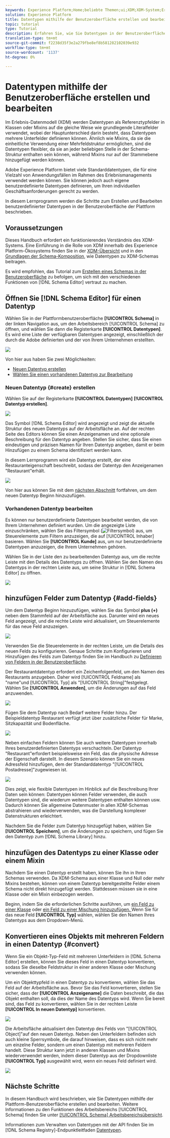 ```yaml
---
keywords: Experience Platform;Home;beliebte Themen;ui;XDM;XDM-System;Erlebnisdatenmodell;Erlebnisdatenmodell;Datenmodell;Datenmodell;Datenmodell;Schema-Registrierung;Schema-Registrierung;Schema;Schema;Schemas;Schemas;Erstellen;Datentyp;Datentypen;
solution: Experience Platform
title: Datentypen mithilfe der Benutzeroberfläche erstellen und bearbeiten
topic: tutorial
type: Tutorial
description: Erfahren Sie, wie Sie Datentypen in der Benutzeroberfläche "Experience Platform"erstellen und bearbeiten.
translation-type: tm+mt
source-git-commit: f2238d35f3e2a279fbe8ef8b581282102039e932
workflow-type: tm+mt
source-wordcount: '1137'
ht-degree: 0%

---
```



# Datentypen mithilfe der Benutzeroberfläche erstellen und bearbeiten

Im Erlebnis-Datenmodell (XDM) werden Datentypen als Referenztypfelder in Klassen oder Mixins auf die gleiche Weise wie grundlegende Literalfelder verwendet, wobei der Hauptunterschied darin besteht, dass Datentypen mehrere Unterfelder definieren können. Ähnlich wie Mixins, da sie die einheitliche Verwendung einer Mehrfeldstruktur ermöglichen, sind die Datentypen flexibler, da sie an jeder beliebigen Stelle in der Schema-Struktur enthalten sein können, während Mixins nur auf der Stammebene hinzugefügt werden können.

Adobe Experience Platform bietet viele Standarddatentypen, die für eine Vielzahl von Anwendungsfällen im Rahmen des Erlebnismanagements verwendet werden können. Sie können jedoch auch eigene benutzerdefinierte Datentypen definieren, um Ihren individuellen Geschäftsanforderungen gerecht zu werden.

In diesem Lernprogramm werden die Schritte zum Erstellen und Bearbeiten benutzerdefinierter Datentypen in der Benutzeroberfläche der Plattform beschrieben.

## Voraussetzungen

Dieses Handbuch erfordert ein funktionierendes Verständnis des XDM-Systems. Eine Einführung in die Rolle von XDM innerhalb des Experience Platform-Ökosystems finden Sie in der [XDM-Übersicht](../../home.md) und in den [Grundlagen der Schema-Komposition](../../schema/composition.md), wie Datentypen zu XDM-Schemas beitragen.

Es wird empfohlen, das Tutorial zum [Erstellen eines Schemas in der Benutzeroberfläche](../../tutorials/create-schema-ui.md) zu befolgen, um sich mit den verschiedenen Funktionen von [!DNL Schema Editor] vertraut zu machen.

## Öffnen Sie [!DNL Schema Editor] für einen Datentyp

Wählen Sie in der Plattformbenutzeroberfläche **[!UICONTROL Schema]** in der linken Navigation aus, um den Arbeitsbereich [!UICONTROL Schema] zu öffnen, und wählen Sie dann die Registerkarte **[!UICONTROL Datentypen]**. Es wird eine Liste der verfügbaren Datentypen angezeigt, einschließlich der durch die Adobe definierten und der von Ihrem Unternehmen erstellten.

![](../../images/ui/resources/data-types/data-types-tab.png)

Von hier aus haben Sie zwei Möglichkeiten:

- [Neuen Datentyp erstellen](#create)
- [Wählen Sie einen vorhandenen Datentyp zur Bearbeitung](#edit)

### Neuen Datentyp {#create} erstellen

Wählen Sie auf der Registerkarte **[!UICONTROL Datentypen]** **[!UICONTROL Datentyp erstellen]**.

![](../../images/ui/resources/data-types/create.png)

Das Symbol [!DNL Schema Editor] wird angezeigt und zeigt die aktuelle Struktur des neuen Datentyps auf der Arbeitsfläche an. Auf der rechten Seite des Editors können Sie einen Anzeigenamen und eine optionale Beschreibung für den Datentyp angeben. Stellen Sie sicher, dass Sie einen eindeutigen und präzisen Namen für Ihren Datentyp angeben, damit er beim Hinzufügen zu einem Schema identifiziert werden kann.

In diesem Lernprogramm wird ein Datentyp erstellt, der eine Restauranteigenschaft beschreibt, sodass der Datentyp den Anzeigenamen &quot;Restaurant&quot;erhält.

![](../../images/ui/resources/data-types/data-type-properties.png)

Von hier aus können Sie mit dem [nächsten Abschnitt](#add-fields) fortfahren, um dem neuen Datentyp Beginn hinzuzufügen.

### Vorhandenen Datentyp bearbeiten

Es können nur benutzerdefinierte Datentypen bearbeitet werden, die von Ihrem Unternehmen definiert wurden. Um die angezeigte Liste einzuschränken, wählen Sie das Filtersymbol (![Filtersymbol](../../images/ui/resources/data-types/filter.png)) aus, um Steuerelemente zum Filtern anzuzeigen, die auf [!UICONTROL Inhaber] basieren. Wählen Sie **[!UICONTROL Kunde]** aus, um nur benutzerdefinierte Datentypen anzuzeigen, die Ihrem Unternehmen gehören.

Wählen Sie in der Liste den zu bearbeitenden Datentyp aus, um die rechte Leiste mit den Details des Datentyps zu öffnen. Wählen Sie den Namen des Datentyps in der rechten Leiste aus, um seine Struktur in [!DNL Schema Editor] zu öffnen.

![](../../images/ui/resources/data-types/edit.png)

## hinzufügen Felder zum Datentyp {#add-fields}

Um dem Datentyp Beginn hinzuzufügen, wählen Sie das Symbol **plus (+)** neben dem Stammfeld auf der Arbeitsfläche aus. Darunter wird ein neues Feld angezeigt, und die rechte Leiste wird aktualisiert, um Steuerelemente für das neue Feld anzuzeigen.

![](../../images/ui/resources/data-types/new-field.png)

Verwenden Sie die Steuerelemente in der rechten Leiste, um die Details des neuen Felds zu konfigurieren. Genaue Schritte zum Konfigurieren und Hinzufügen des Felds zum Datentyp finden Sie im Handbuch zu [Definieren von Feldern in der Benutzeroberfläche](../fields/overview.md#define).

Der Restaurantdatentyp erfordert ein Zeichenfolgenfeld, um den Namen des Restaurants anzugeben. Daher wird [!UICONTROL Feldname] als &quot;name&quot;und [!UICONTROL Typ] als &quot;[!UICONTROL String]&quot;festgelegt. Wählen Sie **[!UICONTROL Anwenden]**, um die Änderungen auf das Feld anzuwenden.

![](../../images/ui/resources/data-types/name-field.png)

Fügen Sie dem Datentyp nach Bedarf weitere Felder hinzu. Der Beispieldatentyp Restaurant verfügt jetzt über zusätzliche Felder für Marke, Sitzkapazität und Bodenfläche.

![](../../images/ui/resources/data-types/more-fields.png)

Neben einfachen Feldern können Sie auch weitere Datentypen innerhalb Ihres benutzerdefinierten Datentyps verschachteln. Der Datentyp &quot;Restaurant&quot;erfordert beispielsweise ein Feld, das die physische Adresse der Eigenschaft darstellt. In diesem Szenario können Sie ein neues Adressfeld hinzufügen, dem der Standarddatentyp &quot;[!UICONTROL Postadresse]&quot;zugewiesen ist.

![](../../images/ui/resources/data-types/address-field.png)

Dies zeigt, wie flexible Datentypen im Hinblick auf die Beschreibung Ihrer Daten sein können: Datentypen können Felder verwenden, die auch Datentypen sind, die wiederum weitere Datentypen enthalten können usw. Dadurch können Sie allgemeine Datenmuster in allen XDM-Schemas abstrahieren und wiederverwenden, was die Darstellung komplexer Datenstrukturen erleichtert.

Nachdem Sie die Felder zum Datentyp hinzugefügt haben, wählen Sie **[!UICONTROL Speichern]**, um die Änderungen zu speichern, und fügen Sie den Datentyp zum [!DNL Schema Library] hinzu.

## hinzufügen des Datentyps zu einer Klasse oder einem Mixin

Nachdem Sie einen Datentyp erstellt haben, können Sie ihn in Ihren Schemas verwenden. Da XDM-Schema aus einer Klasse und Null oder mehr Mixins bestehen, können von einem Datentyp bereitgestellte Felder einem Schema nicht direkt hinzugefügt werden. Stattdessen müssen sie in eine Klasse oder ein Mixin einbezogen werden.

Beginn, indem Sie die erforderlichen Schritte ausführen, um [ein Feld zu einer Klasse](./classes.md#add-fields) oder [ein Feld zu einer Mischung hinzuzufügen. ](./mixins.md#add-fields) Wenn Sie für das neue Feld **[!UICONTROL Typ]** wählen, wählen Sie den Namen Ihres Datentyps aus dem Dropdown-Menü.

## Konvertieren eines Objekts mit mehreren Feldern in einen Datentyp {#convert}

Wenn Sie ein Objekt-Typ-Feld mit mehreren Unterfeldern in [!DNL Schema Editor] erstellen, können Sie dieses Feld in einen Datentyp konvertieren, sodass Sie dieselbe Feldstruktur in einer anderen Klasse oder Mischung verwenden können.

Um ein Objekttypfeld in einen Datentyp zu konvertieren, wählen Sie das Feld auf der Arbeitsfläche aus. Bevor Sie das Feld konvertieren, stellen Sie sicher, dass der **[!UICONTROL Anzeigename]** die Daten beschreibt, die das Objekt enthalten soll, da dies der Name des Datentyps wird. Wenn Sie bereit sind, das Feld zu konvertieren, wählen Sie in der rechten Leiste **[!UICONTROL In neuen Datentyp]** konvertieren.

![](../../images/ui/resources/data-types/convert-object.png)

Die Arbeitsfläche aktualisiert den Datentyp des Felds von &quot;[!UICONTROL Object]&quot;auf den neuen Datentyp. Neben den Unterfeldern befinden sich auch kleine Sperrsymbole, die darauf hinweisen, dass es sich nicht mehr um einzelne Felder, sondern um einen Datentyp mit mehreren Feldern handelt. Diese Struktur kann jetzt in anderen Klassen und Mixins wiederverwendet werden, indem dieser Datentyp aus der Dropdownliste **[!UICONTROL Typ]** ausgewählt wird, wenn ein neues Feld definiert wird.

![](../../images/ui/resources/data-types/converted.png)

## Nächste Schritte

In diesem Handbuch wird beschrieben, wie Sie Datentypen mithilfe der Plattform-Benutzeroberfläche erstellen und bearbeiten. Weitere Informationen zu den Funktionen des Arbeitsbereichs [!UICONTROL Schema] finden Sie unter [[!UICONTROL Schema] Arbeitsbereichsübersicht](../overview.md).

Informationen zum Verwalten von Datentypen mit der API finden Sie im [!DNL Schema Registry]-Endpunktleitfaden [Datentypen](../../api/data-types.md).
